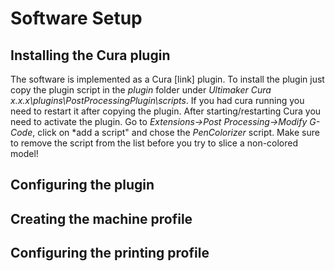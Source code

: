 # Software Setup
## Installing the Cura plugin
The software is implemented as a Cura [link] plugin. To install the plugin just copy the plugin script in the *plugin* folder under *Ultimaker Cura x.x.x\plugins\PostProcessingPlugin\scripts*. If you had cura running you need to restart it after copying the plugin.
After starting/restarting Cura you need to activate the plugin. Go to *Extensions->Post Processing->Modify G-Code*, click on *add a script" and chose the *PenColorizer* script.
Make sure to remove the script from the list before you try to slice a non-colored model!
## Configuring the plugin
## Creating the machine profile
## Configuring the printing profile